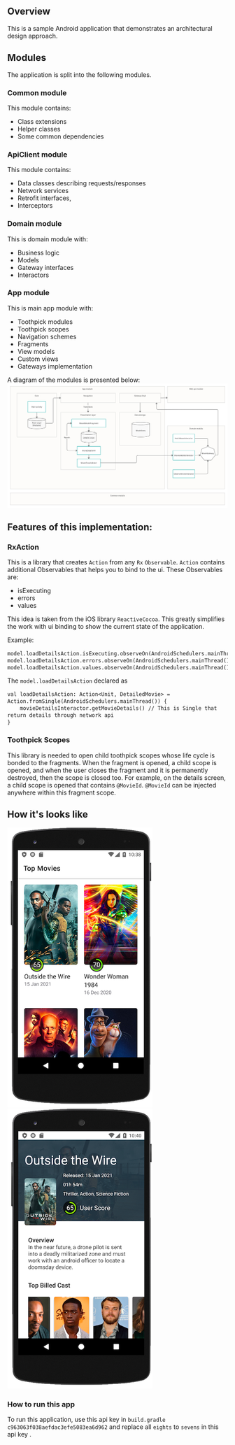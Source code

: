 ## Overview
This is a sample Android application that demonstrates an architectural design approach. 

## Modules
The application is split into the following modules. 

### Common module
This module contains:
- Class extensions
- Helper classes
- Some common dependencies

### ApiClient module
This module contains:
- Data classes describing requests/responses 
- Network services
- Retrofit interfaces,
- Interceptors

### Domain module
This is domain module with:
- Business logic
- Models
- Gateway interfaces
- Interactors

### App module
This is main app module with:
- Toothpick modules
- Toothpick scopes
- Navigation schemes
- Fragments
- View models
- Custom views
- Gateways implementation

A diagram of the modules is presented below: 
![](https://github.com/SergeyBukarev/MovieApp/blob/master/images/scheme_1.png?raw=true)


## Features of this implementation:

### RxAction
This is a library that creates `Action` from any `Rx` `Observable`. `Action` contains additional Observables that helps you to bind to the ui. 
These Observables are: 
- isExecuting
- errors
- values

This idea is taken from the iOS library `ReactiveCocoa`. This greatly simplifies the work with ui binding to show the current state of the application. 

Example:
```
model.loadDetailsAction.isExecuting.observeOn(AndroidSchedulers.mainThread()).autoDispose(this).subscribe(views.activityIndicatorView.visibility())
model.loadDetailsAction.errors.observeOn(AndroidSchedulers.mainThread()).autoDispose(this).subscribe(::showError)
model.loadDetailsAction.values.observeOn(AndroidSchedulers.mainThread()).autoDispose(this).subscribe(::initViews)
```
The `model.loadDetailsAction` declared as

```
val loadDetailsAction: Action<Unit, DetailedMovie> = Action.fromSingle(AndroidSchedulers.mainThread()) {
	movieDetailsInteractor.getMovieDetails() // This is Single that return details through network api
}
```

### Toothpick Scopes
This library is needed to open child toothpick scopes whose life cycle is bonded to the fragments. When the fragment is opened, a child scope is opened, and when the user closes the fragment and it is permanently destroyed, then the scope is closed too.
For example, on the details screen, a child scope is opened that contains `@MovieId`. `@MovieId` can be injected anywhere within this fragment scope. 

## How it's looks like
![](https://github.com/SergeyBukarev/MovieApp/blob/master/images/screen_1.png?raw=true)
![](https://github.com/SergeyBukarev/MovieApp/blob/master/images/screen_2.png?raw=true)

### How to run this app
To run this application, use this api key in `build.gradle` `c963063f038aefdac3efe5083ea6d962` and replace all `eights` to `sevens` in this api key . 

